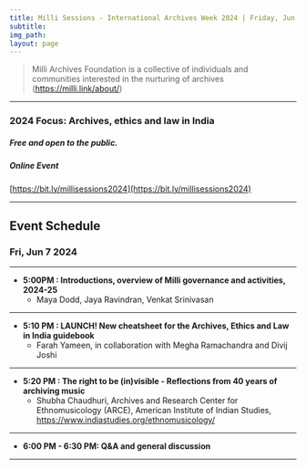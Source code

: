 ```yaml
---
title: Milli Sessions - International Archives Week 2024 | Friday, Jun 7, 2024
subtitle: 
img_path: 
layout: page
---
```



<!-- ![](../images/milli-2023-lineup.webp) -->


> Milli Archives Foundation is a collective of individuals and communities interested in the nurturing of archives (https://milli.link/about/)

---
### 2024 Focus: Archives, ethics and law in India

##### Free and open to the public.

##### Online Event
[https://bit.ly/millisessions2024](https://bit.ly/millisessions2024)

---

## Event Schedule
### Fri, Jun 7 2024

---

* **5:00PM : Introductions, overview of Milli governance and activities, 2024-25**
  * Maya Dodd, Jaya Ravindran, Venkat Srinivasan

---

* **5:10 PM : LAUNCH! New cheatsheet for the Archives, Ethics and Law in India guidebook**
    * Farah Yameen, in collaboration with Megha Ramachandra and Divij Joshi

---

* **5:20 PM : The right to be (in)visible - Reflections from 40 years of archiving music**
    * Shubha Chaudhuri, Archives and Research Center for Ethnomusicology (ARCE), American Institute of Indian Studies, https://www.indiastudies.org/ethnomusicology/

---

* **6:00 PM - 6:30 PM: Q&A and general discussion**
    

---



